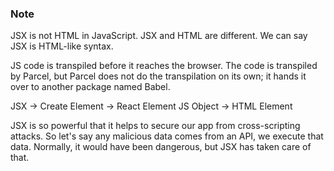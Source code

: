 ### Note
JSX is not HTML in JavaScript. JSX and HTML are different. We can say JSX is HTML-like syntax.

JS code is transpiled before it reaches the browser. The code is transpiled by Parcel, but Parcel does not do the transpilation on its own; it hands it over to another package named Babel.

JSX -> Create Element -> React Element JS Object -> HTML Element

JSX is so powerful that it helps to secure our app from cross-scripting attacks. So let's say any malicious data comes from an API, we execute that data. Normally, it would have been dangerous, but JSX has taken care of that.
